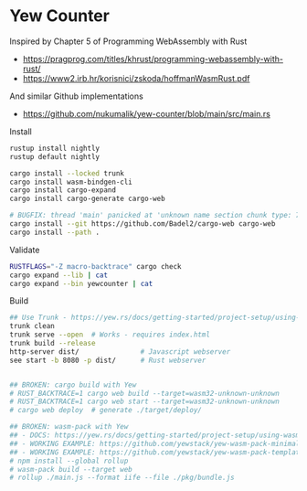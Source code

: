 # Yew Counter

Inspired by Chapter 5 of Programming WebAssembly with Rust
- https://pragprog.com/titles/khrust/programming-webassembly-with-rust/
- https://www2.irb.hr/korisnici/zskoda/hoffmanWasmRust.pdf

And similar Github implementations
- https://github.com/nukumalik/yew-counter/blob/main/src/main.rs

Install
```bash
rustup install nightly  
rustup default nightly

cargo install --locked trunk
cargo install wasm-bindgen-cli
cargo install cargo-expand
cargo install cargo-generate cargo-web

# BUGFIX: thread 'main' panicked at 'unknown name section chunk type: 7' | https://github.com/koute/cargo-web/issues/251
cargo install --git https://github.com/Badel2/cargo-web cargo-web
cargo install --path .
```

Validate
```bash
RUSTFLAGS="-Z macro-backtrace" cargo check
cargo expand --lib | cat 
cargo expand --bin yewcounter | cat 
```

Build
```bash
## Use Trunk - https://yew.rs/docs/getting-started/project-setup/using-trunk
trunk clean
trunk serve --open  # Works - requires index.html
trunk build --release
http-server dist/               # Javascript webserver
see start -b 8080 -p dist/      # Rust webserver


## BROKEN: cargo build with Yew 
# RUST_BACKTRACE=1 cargo web build --target=wasm32-unknown-unknown 
# RUST_BACKTRACE=1 cargo web start --target=wasm32-unknown-unknown
# cargo web deploy  # generate ./target/deploy/

## BROKEN: wasm-pack with Yew
## - DOCS: https://yew.rs/docs/getting-started/project-setup/using-wasm-pack
## - WORKING EXAMPLE: https://github.com/yewstack/yew-wasm-pack-minimal
## - WORKING EXAMPLE: https://github.com/yewstack/yew-wasm-pack-template
# npm install --global rollup   
# wasm-pack build --target web
# rollup ./main.js --format iife --file ./pkg/bundle.js
```
